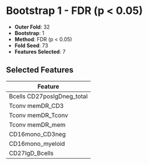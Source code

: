 # Bootstrap 1 - FDR (p < 0.05)

- **Outer Fold**: 32
- **Bootstrap**: 1
- **Method**: FDR (p < 0.05)
- **Fold Seed**: 73
- **Features Selected**: 7

## Selected Features

| Feature |
|---------|
| Bcells CD27posIgDneg_total |
| Tconv memDR_CD3 |
| Tconv memDR_Tconv |
| Tconv memDR_mem |
| CD16mono_CD3neg |
| CD16mono_myeloid |
| CD27IgD_Bcells |

